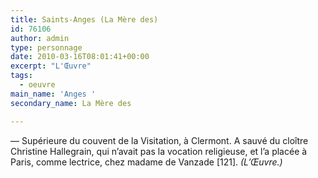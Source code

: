```yaml
---
title: Saints-Anges (La Mère des)
id: 76106
author: admin
type: personnage
date: 2010-03-16T08:01:41+00:00
excerpt: "L'Œuvre"
tags:
  - oeuvre
main_name: 'Anges '
secondary_name: La Mère des

---
```

— Supérieure du couvent de la Visitation, à Clermont. A sauvé du cloître Christine Hallegrain, qui n&rsquo;avait pas la vocation religieuse, et l&rsquo;a placée à Paris, comme lectrice, chez madame de Vanzade [121]. _(L&rsquo;Œuvre.)_